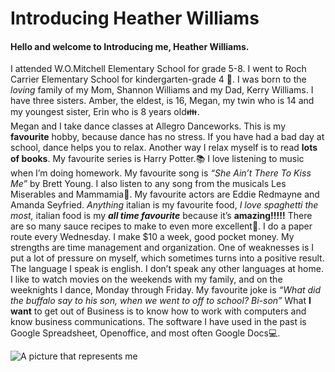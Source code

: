 # Introducing Heather Williams

#### Hello and welcome to Introducing me, Heather Williams. 
I attended W.O.Mitchell Elementary School for grade 5-8. I went to Roch Carrier Elementary School for kindergarten-grade 4 :school_satchel:. 
I was born to the _loving_ family of my Mom, Shannon Williams and my Dad, Kerry Williams. I have three sisters. Amber, the eldest, is 16, Megan, my twin who is 14 and my youngest sister, Erin who is 8 years old:family:.  
Megan and I take dance classes at Allegro Danceworks. This is my **favourite** hobby, because dance has no stress. If you have had a bad day at school, dance helps you to relax.
 Another way I relax myself is to read **lots of books**. My favourite series is Harry Potter.:books: 
I love listening to music when I’m doing homework. My favourite song is _“She Ain’t There To Kiss Me”_ by Brett Young. I also listen to any song from the musicals Les Miserables and Mammamia:musical_note:. My favourite actors are Eddie Redmayne and Amanda Seyfried. 
_Anything_ italian is my favourite food, _I love spaghetti the most,_ italian food is my **_all time favourite_** because it’s **amazing!!!!!** There are so many sauce recipes to make to even more excellent:spaghetti:. 
I do a paper route every Wednesday. I make $10 a week, good pocket money.
 My strengths are time management and organization. One of weaknesses is I put a lot of pressure on myself, which sometimes turns into a positive result. 
The language I speak is english. I don’t speak any other languages at home.
 I like to watch movies on the weekends with my family, and on the weeknights I dance, Monday through Friday. 
My favourite joke is _“What did the buffalo say to his son, when we went to off to school? Bi-son”_ 
What **I want** to get out of Business is to know how to work with computers and know business communications. 
The software I have used in the past is Google Spreadsheet, Openoffice, and most often Google Docs:computer:.
 

![A picture that represents me](https://upload.wikimedia.org/wikipedia/commons/f/f6/Ballet-dancer_01.jpg)
 

